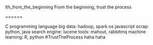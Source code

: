 #
lth_from_the_beginning
From the beginning, trust the process

======

C programming language
big data: hadoop, spark
os
javascript
scrap: python, java
search engine: lucene
tools: mahout, rabbitmq
machine learning: R, python
#TrustTheProcess
haha
haha
